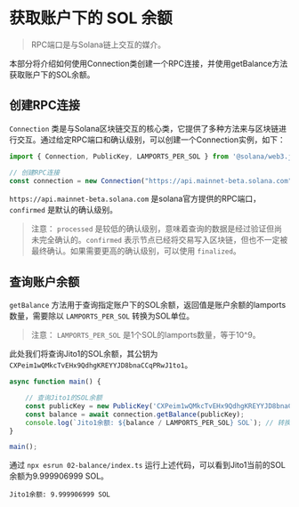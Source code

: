 # 获取账户下的 SOL 余额

> RPC端口是与Solana链上交互的媒介。

本部分将介绍如何使用Connection类创建一个RPC连接，并使用getBalance方法获取账户下的SOL余额。

## 创建RPC连接

`Connection` 类是与Solana区块链交互的核心类，它提供了多种方法来与区块链进行交互。通过给定RPC端口和确认级别，可以创建一个Connection实例，如下：

```ts
import { Connection, PublicKey, LAMPORTS_PER_SOL } from '@solana/web3.js';

// 创建RPC连接
const connection = new Connection("https://api.mainnet-beta.solana.com", "confirmed");
```

`https://api.mainnet-beta.solana.com` 是solana官方提供的RPC端口，`confirmed` 是默认的确认级别。

> 注意：
> `processed` 是较低的确认级别，意味着查询的数据是经过验证但尚未完全确认的。`confirmed` 表示节点已经将交易写入区块链，但也不一定被最终确认。如果需要更高的确认级别，可以使用 `finalized`。

## 查询账户余额

`getBalance` 方法用于查询指定账户下的SOL余额，返回值是账户余额的lamports数量，需要除以 `LAMPORTS_PER_SOL` 转换为SOL单位。

> 注意：
> `LAMPORTS_PER_SOL` 是1个SOL的lamports数量，等于10^9。

此处我们将查询Jito1的SOL余额，其公钥为 `CXPeim1wQMkcTvEHx9QdhgKREYYJD8bnaCCqPRwJ1to1`。

```ts
async function main() {

    // 查询Jito1的SOL余额
    const publicKey = new PublicKey('CXPeim1wQMkcTvEHx9QdhgKREYYJD8bnaCCqPRwJ1to1');
    const balance = await connection.getBalance(publicKey);
    console.log(`Jito1余额: ${balance / LAMPORTS_PER_SOL} SOL`); // 转换为 SOL 单位
}

main();
```

通过 `npx esrun 02-balance/index.ts` 运行上述代码，可以看到Jito1当前的SOL余额为9.999906999 SOL。

```
Jito1余额: 9.999906999 SOL
```